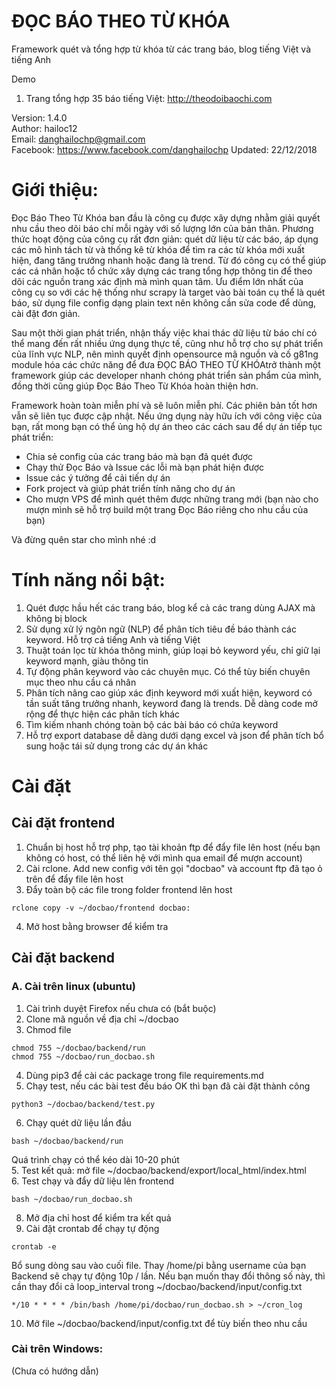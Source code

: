 # ĐỌC BÁO THEO TỪ KHÓA 
Framework quét và tổng hợp từ khóa từ các trang báo, blog tiếng Việt và tiếng Anh 

Demo
1. Trang tổng hợp 35 báo tiếng Việt: http://theodoibaochi.com

Version: 1.4.0  
Author: hailoc12  
Email: danghailochp@gmail.com  
Facebook: https://www.facebook.com/danghailochp
Updated: 22/12/2018  

# Giới thiệu:
Đọc Báo Theo Từ Khóa ban đầu là công cụ được xây dựng nhằm giải quyết nhu cầu theo dõi báo chí mỗi ngày với số lượng lớn của bản thân. Phương thức hoạt động của công cụ rất đơn giản: quét dữ liệu từ các báo, áp dụng các mô hình tách từ và thống kê từ khóa để tìm ra các từ khóa mới xuất hiện, đang tăng trưởng nhanh hoặc đang là trend. Từ đó công cụ có thể giúp các cá nhân hoặc tổ chức xây dựng các trang tổng hợp thông tin để theo dõi các nguồn trang xác định mà mình quan tâm. Ưu điểm lớn nhất của công cụ so với các hệ thống như scrapy là target vào bài toán cụ thể là quét báo, sử dụng file config dạng plain text nên không cần sửa code để dùng, cài đặt đơn giản.

Sau một thời gian phát triển, nhận thấy việc khai thác dữ liệu từ báo chí có thể mang đến rất nhiều ứng dụng thực tế, cũng như hỗ trợ cho sự phát triển của lĩnh vực NLP, nên mình quyết định opensource mã nguồn và cố g81ng module hóa các chức năng để đưa ĐỌC BÁO THEO TỪ KHÓAtrở thành một framework giúp các developer nhanh chóng phát triển sản phẩm của mình, đồng thời cũng giúp Đọc Báo Theo Từ Khóa hoàn thiện hơn. 

Framework hoàn toàn miễn phí và sẽ luôn miễn phí. Các phiên bản tốt hơn vẫn sẽ liên tục được cập nhật. Nếu ứng dụng này hữu ích với công việc của bạn, rất mong bạn có thể ủng hộ dự án theo các cách sau để dự án tiếp tục phát triển: 

- Chia sẻ config của các trang báo mà bạn đã quét được
- Chạy thử Đọc Báo và Issue các lỗi mà bạn phát hiện được
- Issue các ý tưởng để cải tiến dự án
- Fork project và giúp phát triển tính năng cho dự án
- Cho mượn VPS để mình quét thêm được những trang mới (bạn nào cho mượn mình sẽ hỗ trợ build một trang Đọc Báo riêng cho nhu cầu của bạn)

Và đừng quên star cho mình nhé :d

# Tính năng nổi bật:

1. Quét được hầu hết các trang báo, blog kể cả các trang dùng AJAX mà không bị block
2. Sử dụng xử lý ngôn ngữ (NLP) để phân tích tiêu đề báo thành các keyword. Hỗ trợ cả tiếng Anh và tiếng Việt
3. Thuật toán lọc từ khóa thông minh, giúp loại bỏ keyword yếu, chỉ giữ lại keyword mạnh, giàu thông tin
4. Tự động phân keyword vào các chuyên mục. Có thể tùy biến chuyên mục theo nhu cầu cá nhân
5. Phân tích nâng cao giúp xác định keyword mới xuất hiện, keyword có tần suất tăng trưởng nhanh, keyword đang là trends. Dễ dàng code mở rộng để thực hiện các phân tích khác
6. Tìm kiếm nhanh chóng toàn bộ các bài báo có chứa keyword
7. Hỗ trợ export database dễ dàng dưới dạng excel và json để phân tích bổ sung hoặc tái sử dụng trong các dự án khác

# Cài đặt
## Cài đặt frontend
1. Chuẩn bị host hỗ trợ php, tạo tài khoản ftp để đẩy file lên host (nếu bạn không có host, có thể liên hệ với mình qua email để mượn account)
2. Cài rclone. Add new config với tên gọi "docbao" và account ftp đã tạo ỏ trên để đẩy file lên host
3. Đẩy toàn bộ các file trong folder frontend lên host
~~~~
rclone copy -v ~/docbao/frontend docbao:
~~~~
4. Mở host bằng browser để kiểm tra

## Cài đặt backend
### A. Cài trên linux (ubuntu)
1. Cài trình duyệt Firefox nếu chưa có (bắt buộc)
2. Clone mã nguồn về địa chỉ ~/docbao
3. Chmod file
~~~~
chmod 755 ~/docbao/backend/run
chmod 755 ~/docbao/run_docbao.sh
~~~~
4. Dùng pip3 để cài các package trong file requirements.md
5. Chạy test, nếu các bài test đều báo OK thì bạn đã cài đặt thành công
~~~~
python3 ~/docbao/backend/test.py
~~~~
6. Chạy quét dữ liệu lần đầu
~~~~
bash ~/docbao/backend/run
~~~~

Quá trình chạy có thể kéo dài 10-20 phút  
5. Test kết quả: mở file ~/docbao/backend/export/local_html/index.html  
6. Test chạy và đẩy dữ liệu lên frontend  
~~~~
bash ~/docbao/run_docbao.sh
~~~~
8. Mở địa chỉ host để kiểm tra kết quả
9. Cài đặt crontab để chạy tự động
~~~~
crontab -e
~~~~
Bổ sung dòng sau vào cuối file. Thay /home/pi bằng username của bạn
Backend sẽ chạy tự động 10p / lần. Nếu bạn muốn thay đổi thông số này, thì cần thay đổi cả loop_interval trong ~/docbao/backend/input/config.txt
~~~~
*/10 * * * * /bin/bash /home/pi/docbao/run_docbao.sh > ~/cron_log
~~~~
10. Mở file ~/docbao/backend/input/config.txt để tùy biến theo nhu cầu

### Cài trên Windows:
(Chưa có hướng dẫn)
